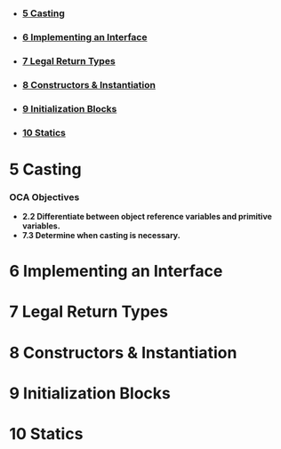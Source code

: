 - ### [5 Casting](#5_Casting)
- ### [6 Implementing an Interface](#6_Implementing_an_Interface)
- ### [7 Legal Return Types](#7_Legal_Return_Types)
- ### [8 Constructors & Instantiation](#8_Constructors_&_Instantiation)
- ### [9 Initialization Blocks](#9_Initialization_Blocks)
- ### [10 Statics](#10_Statics)

# <a name="5_Casting"></a> 5 Casting

### OCA Objectives

- **2.2 Differentiate between object reference variables and primitive variables.**
- **7.3 Determine when casting is necessary.**

# <a name="#6_Implementing_an_Interface"></a> 6 Implementing an Interface

# <a name="7_Legal_Return_Types"></a> 7 Legal Return Types

# <a name="8_Constructors_&_Instantiation"></a> 8 Constructors & Instantiation

# <a name="9_Initialization_Blocks"></a> 9 Initialization Blocks

# <a name="10_Statics"></a> 10 Statics